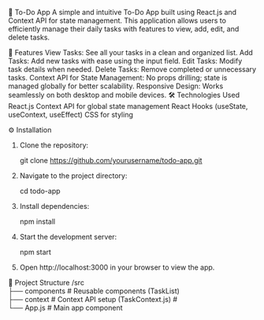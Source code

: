 📝 To-Do App
A simple and intuitive To-Do App built using React.js and Context API for state management. This application allows users to efficiently manage their daily tasks with features to view, add, edit, and delete tasks.

🚀 Features
View Tasks: See all your tasks in a clean and organized list.
Add Tasks: Add new tasks with ease using the input field.
Edit Tasks: Modify task details when needed.
Delete Tasks: Remove completed or unnecessary tasks.
Context API for State Management: No props drilling; state is managed globally for better scalability.
Responsive Design: Works seamlessly on both desktop and mobile devices.
🛠️ Technologies Used
React.js
Context API for global state management
React Hooks (useState, useContext, useEffect)
CSS for styling

⚙️ Installation

1. Clone the repository:

    git clone https://github.com/yourusername/todo-app.git

2. Navigate to the project directory:

    cd todo-app

3. Install dependencies:

    npm install

4. Start the development server:

    npm start

5. Open http://localhost:3000 in your browser to view the app.

📂 Project Structure
/src  
  ├── components        # Reusable components (TaskList)  
  ├── context           # Context API setup (TaskContext.js)              #  
  └── App.js            # Main app component  

